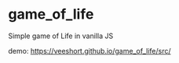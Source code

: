 # game_of_life
Simple game of Life in vanilla JS

demo: https://veeshort.github.io/game_of_life/src/
